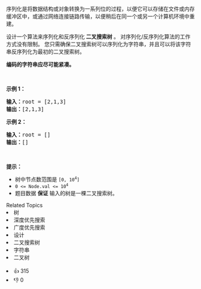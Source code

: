 <p>序列化是将数据结构或对象转换为一系列位的过程，以便它可以存储在文件或内存缓冲区中，或通过网络连接链路传输，以便稍后在同一个或另一个计算机环境中重建。</p>

<p>设计一个算法来序列化和反序列化<strong> 二叉搜索树</strong> 。 对序列化/反序列化算法的工作方式没有限制。 您只需确保二叉搜索树可以序列化为字符串，并且可以将该字符串反序列化为最初的二叉搜索树。</p>

<p><strong>编码的字符串应尽可能紧凑。</strong></p>

<p>&nbsp;</p>

<p><strong>示例 1：</strong></p>

<pre>
<strong>输入：</strong>root = [2,1,3]
<strong>输出：</strong>[2,1,3]
</pre>

<p><strong>示例 2：</strong></p>

<pre>
<strong>输入：</strong>root = []
<strong>输出：</strong>[]
</pre>

<p>&nbsp;</p>

<p><strong>提示：</strong></p>

<ul>
	<li>树中节点数范围是 <code>[0, 10<sup>4</sup>]</code></li>
	<li><code>0 &lt;= Node.val &lt;= 10<sup>4</sup></code></li>
	<li>题目数据 <strong>保证</strong> 输入的树是一棵二叉搜索树。</li>
</ul>
<div><div>Related Topics</div><div><li>树</li><li>深度优先搜索</li><li>广度优先搜索</li><li>设计</li><li>二叉搜索树</li><li>字符串</li><li>二叉树</li></div></div><br><div><li>👍 315</li><li>👎 0</li></div>